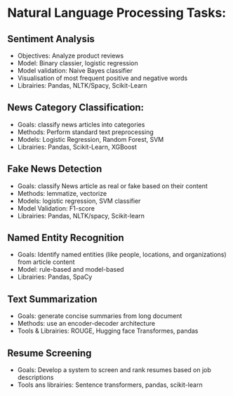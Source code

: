 # Natural Language Processing Tasks:

## Sentiment Analysis
- Objectives: Analyze product reviews
- Model: Binary classier, logistic regression
- Model validation: Naive Bayes classifier
- Visualisation of most frequent positive and negative words
- Librairies: Pandas, NLTK/Spacy, Scikit-Learn

## News Category Classification:
- Goals: classify news articles into categories
- Methods: Perform standard text preprocessing
- Models: Logistic Regression, Random Forest, SVM
- Librairies: Pandas, Scikit-Learn, XGBoost

## Fake News Detection
- Goals: classify News article as real or fake based on their content
- Methods: lemmatize, vectorize
- Models: logistic regression, SVM classifier
- Model Validation: F1-score
- Librairies: Pandas, NLTK/spacy, Scikit-learn

## Named Entity Recognition
- Goals: Identify named entities (like people, locations, and organizations) from article content
- Model: rule-based and model-based
- Librairies: Pandas, SpaCy

## Text Summarization
- Goals: generate concise summaries from long document
- Methods: use an encoder-decoder architecture
- Tools & Librairies: ROUGE, Hugging face Transformes, pandas

## Resume Screening
- Goals: Develop a system to screen and rank resumes based on job descriptions
- Tools ans librairies: Sentence transformers, pandas, scikit-learn
